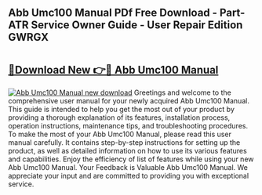 ## Abb Umc100 Manual PDf Free Download - Part-ATR Service Owner Guide - User Repair Edition GWRGX

# <h2><a href="http://bc26623.oget.top/?id=Abb+Umc100+Manual">🔗Download New 👉🔴 Abb Umc100 Manual</a></h2>

[![Abb Umc100 Manual new download](https://i.imgur.com/5g1atiW.png)](http://bc26623.oget.top/?id=Abb+Umc100+Manual)
Greetings and welcome to the comprehensive user manual for your newly acquired Abb Umc100 Manual. This guide is intended to help you get the most out of your product by providing a thorough explanation of its features, installation process, operation instructions, maintenance tips, and troubleshooting procedures. To make the most of your Abb Umc100 Manual, please read this user manual carefully. It contains step-by-step instructions for setting up the product, as well as detailed information on how to use its various features and capabilities. Enjoy the efficiency of list of features while using your new Abb Umc100 Manual. Your Feedback is Valuable Abb Umc100 Manual. We appreciate your input and are committed to providing you with exceptional service.
